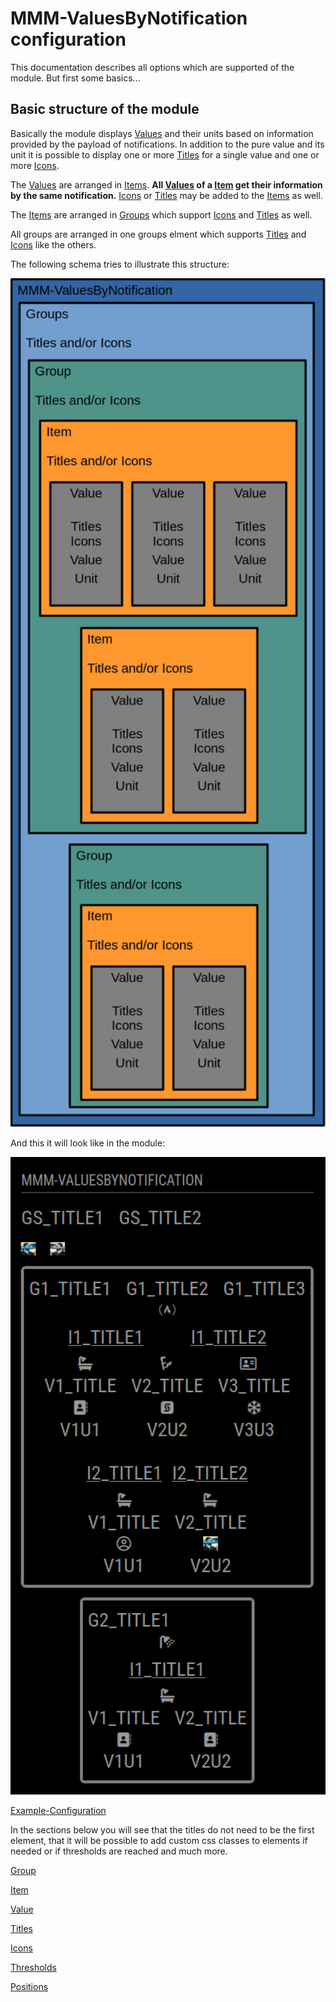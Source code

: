 # MMM-ValuesByNotification configuration

This documentation describes all options which are supported of the module. But first some basics...

## Basic structure of the module

Basically the module displays [Values](value.md) and their units based on information provided by the payload of notifications. In addition to the pure value and its unit it is possible to display one or more [Titles](titles.md) for a single value and one or more [Icons](icons.md).

The [Values](value.md) are arranged in [Items](item.md). **All [Values](value.md) of a [Item](item.md) get their information by the same notification.** [Icons](icons.md) or [Titles](titles.md) may be added to the [Items](item.md) as well.

The [Items](item.md) are arranged in [Groups](group.md) which support [Icons](icons.md) and [Titles](titles.md) as well.

All groups are arranged in one groups elment which supports [Titles](titles.md) and [Icons](icons.md) like the others.

The following schema tries to illustrate this structure:

<p align="center">
 <img src="elementSchema.png" alt="Inllustration with the module with two groups and multiple items and values" width="600px"/>
</p>

And this it will look like in the module:

<p align="center">
 <img src="screenshots/moduleLikeelementSchema.png" alt="Screen showing the module with two groups and multiple items and values" width="600px"/>
</p>

[Example-Configuration](configs/moduleLikeelementSchema.config.js)

In the sections below you will see that the titles do not need to be the first element, that it will be possible to add custom css classes to elements if needed or if thresholds are reached and much more.

[Group](group.md)

[Item](item.md)

[Value](value.md)

[Titles](titles.md)

[Icons](icons.md)

[Thresholds](thresholds.md)

[Positions](positions.md)
